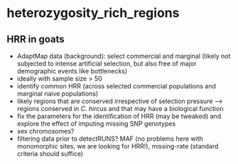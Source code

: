 # heterozygosity_rich_regions

## HRR in goats

- AdaptMap data (background): select commercial and marginal (likely not subjected to intense artificial selection, but also free of major demographic events like bottlenecks) 
- ideally with sample size > 50
- identify common HRR (across selected commercial populations and marginal naive populations)
- likely regions that are conserved irrespective of selection pressure  --> regions conserved in *C. hircus* and that may have a biological function
- fix the parameters for the identification of HRR (may be tweaked) and explore the effect of imputing missing SNP genotypes
- sex chromosomes?
- filtering data prior to detectRUNS? MAF (no problems here with monomorphic sites, we are looking for HRR!), missing-rate (standard criteria should suffice)
